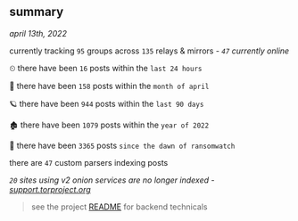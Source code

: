 
## summary
_april 13th, 2022_

currently tracking `95` groups across `135` relays & mirrors - _`47` currently online_

⏲ there have been `16` posts within the `last 24 hours`

🦈 there have been `158` posts within the `month of april`

🪐 there have been `944` posts within the `last 90 days`

🏚 there have been `1079` posts within the `year of 2022`

🦕 there have been `3365` posts `since the dawn of ransomwatch`

there are `47` custom parsers indexing posts

_`20` sites using v2 onion services are no longer indexed - [support.torproject.org](https://support.torproject.org/onionservices/v2-deprecation/)_

> see the project [README](https://github.com/thetanz/ransomwatch#ransomwatch--) for backend technicals
